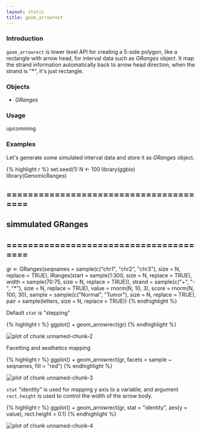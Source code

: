 ```yaml
---
layout: static
title: geom_arrowrect
---
```





### Introduction
`geom_arrowrect` is lower level API for creating a 5-side polygon, like a
rectangle with arrow head, for interval data such as *GRanges* object. It map
the strand information automatically back to arrow head direction, when the
strand is "\*", it's just rectangle.

### Objects
  * *GRanges*
  
### Usage
  upcomming
  
### Examples

Let's generate some simulated interval data and store it as *GRanges* object.



{% highlight r %}
set.seed(1)
N <- 100
library(ggbio)
library(GenomicRanges)
## =======================================
##  simmulated GRanges
## =======================================
gr <- GRanges(seqnames = sample(c("chr1", "chr2", 
    "chr3"), size = N, replace = TRUE), IRanges(start = sample(1:300, 
    size = N, replace = TRUE), width = sample(70:75, size = N, 
    replace = TRUE)), strand = sample(c("+", "-", "*"), size = N, 
    replace = TRUE), value = rnorm(N, 10, 3), score = rnorm(N, 
    100, 30), sample = sample(c("Normal", "Tumor"), size = N, 
    replace = TRUE), pair = sample(letters, size = N, replace = TRUE))
{% endhighlight %}




Default `stat` is "stepping"



{% highlight r %}
ggplot() + geom_arrowrect(gr)
{% endhighlight %}

![plot of chunk unnamed-chunk-2](http://i.imgur.com/42Y0L.png) 


Facetting and aesthetics mapping


{% highlight r %}
ggplot() + geom_arrowrect(gr, facets = sample ~ 
    seqnames, fill = "red")
{% endhighlight %}

![plot of chunk unnamed-chunk-3](http://i.imgur.com/ZX9KA.png) 


`stat` "identity" is used for mapping y axis to a variable, and argument
`rect.height` is used to control the width of the arrow body. 



{% highlight r %}
ggplot() + geom_arrowrect(gr, stat = "identity", 
    aes(y = value), rect.height = 0.1)
{% endhighlight %}

![plot of chunk unnamed-chunk-4](http://i.imgur.com/5KEz4.png) 
